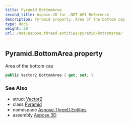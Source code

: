 ```yaml
---
title: Pyramid.BottomArea
second_title: Aspose.3D for .NET API Reference
description: Pyramid property. Area of the bottom cap
type: docs
weight: 20
url: /net/aspose.threed.entities/pyramid/bottomarea/
---
```

## Pyramid.BottomArea property

Area of the bottom cap

```csharp
public Vector2 BottomArea { get; set; }
```

### See Also

* struct [Vector2](../../../aspose.threed.utilities/vector2/)
* class [Pyramid](../)
* namespace [Aspose.ThreeD.Entities](../../pyramid/)
* assembly [Aspose.3D](../../../)


